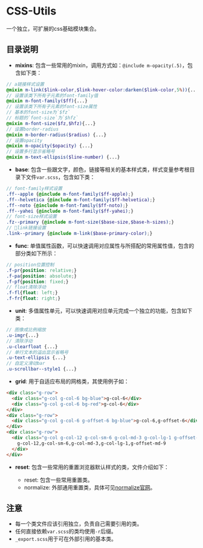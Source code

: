 # CSS-Utils

一个独立，可扩展的css基础模块集合。

## 目录说明

- **mixins**: 包含一些常用的mixin，调用方式如：`@include m-opacity(.5)`，包含如下类：

```scss
// a链接样式设置
@mixin m-link($link-color,$link-hover-color:darken($link-color,5%)){...}
// 设置该类下所有子元素的font-family值
@mixin m-font-family($ff){...}
// 设置该类下所有子元素的font-size属性
// 基本的font-size为`$fz`
// 标题的`font-size`为`$hfz`
@mixin m-font-size($fz,$hfz){...}
// 设置border-radius
@mixin m-border-radius($radius) {...}
// 设置opacity
@mixin m-opacity($opacity) {...}
// 设置多行显示省略号
@mixin m-text-ellipsis($line-number) {...}  
```

- **base**: 包含一些跟文字，颜色，链接等相关的基本样式类，样式变量参考根目录下文件`var.scss`，包含如下类：

```scss
// font-family样式设置
.ff--apple {@include m-font-family($ff-apple);}
.ff--helvetica {@include m-font-family($ff-helvetica);}
.ff--noto {@include m-font-family($ff-noto);}
.ff--yahei {@include m-font-family($ff-yahei);}
// font-size样式设置
.fz--primary {@include m-font-size($base-size,$base-h-sizes);}
// link链接设置
.link--primary {@include m-link($base-primary-color);}
```

- **func**: 单值属性函数，可以快速调用对应属性与所搭配的常用属性值，包含的部分类如下所示：

```scss
// position位置控制
.f-pr{position: relative;}
.f-pa{position: absolute;}
.f-pf{position: fixed;}
// float清除浮动
.f-fl{float: left;}
.f-fr{float: right;}
```

- **unit**: 多值属性单元，可以快速调用对应单元完成一个独立的功能，包含如下类：

```scss
// 图像成比例缩放
.u-imgr{...}
// 清除浮动
.u-clearfloat {...}
// 单行文本的溢出显示省略号
.u-text-ellipsis {...}
// 自定义滑动bar
.u-scrollbar--style1 {...}
```

- **grid**: 用于自适应布局的网格类，其使用例子如：

```html
<div class="g-row">
  <div class="g-col g-col-6 bg-blue">g-col-6</div>
  <div class="g-col g-col-6 bg-red">g-col-6</div>
</div>
<div class="g-row">
  <div class="g-col g-col-6 g-offset-6 bg-blue">g-col-6,g-offset-6</div>
</div>
<div class="g-row">
  <div class="g-col g-col-12 g-col-sm-6 g-col-md-3 g-col-lg-1 g-offset-md-9 bg-red ">
    g-col-12,g-col-sm-6,g-col-md-3,g-col-lg-1,g-offset-md-9
  </div>
</div>
```

- **reset**: 包含一些常用的重置浏览器默认样式的类，文件介绍如下：

  - reset: 包含一些常用重置类。
  - normalize: 外部通用重置类，具体可见[normalize官网](https://necolas.github.io/normalize.css/)。

## 注意

- 每一个类文件应该引用独立，负责自己需要引用的类。
- 任何直接依赖`var.scss`的类均使用`-r`后缀。
- `_export.scss`用于可在外部引用的基本类。
